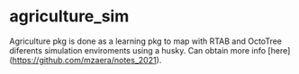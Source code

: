 # agriculture_sim
Agriculture pkg is done as a learning pkg to map with RTAB and OctoTree diferents simulation enviroments using a husky. 
Can obtain more info [here] (https://github.com/mzaera/notes_2021). 
